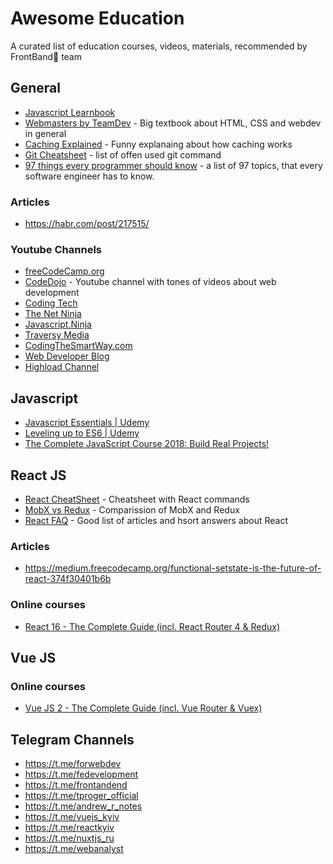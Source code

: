# Awesome Education

A curated list of education courses, videos, materials, recommended by FrontBand🚀 team

## General

- [Javascript Learnbook](https://learn.javascript.ru)
- [Webmasters by TeamDev](http://webmasters.teamdev.com/#html) - Big textbook about HTML, CSS and webdev in general
- [Caching Explained](https://cachingexplained.com/ru/) - Funny explanaing about how caching works
- [Git Cheatsheet](https://medium.com/@ABatickaya/%D1%88%D0%BF%D0%B0%D1%80%D0%B3%D0%B0%D0%BB%D0%BA%D0%B0-%D0%BF%D0%BE-git-55eeea487676) - list of offen used git command
- [97 things every programmer should know](https://97-things-every-x-should-know.gitbooks.io/97-things-every-programmer-should-know/content/ru/index.html) - a list of 97 topics, that every software engineer has to know.

### Articles
- https://habr.com/post/217515/

### Youtube Channels

- [freeCodeCamp.org](https://www.youtube.com/channel/UC8butISFwT-Wl7EV0hUK0BQ)
- [CodeDojo](https://www.youtube.com/channel/UCY10FZglXJ8RL3xB04VpykQ) - Youtube channel with tones of videos about web development
- [Coding Tech](https://www.youtube.com/channel/UCtxCXg-UvSnTKPOzLH4wJaQ)
- [The Net Ninja](https://www.youtube.com/channel/UCW5YeuERMmlnqo4oq8vwUpg)
- [Javascript.Ninja](https://www.youtube.com/channel/UCW9pyonagDWGMCy7V_Kro6g)
- [Traversy Media](https://www.youtube.com/user/TechGuyWeb)
- [CodingTheSmartWay.com](https://www.youtube.com/channel/UCLXQoK41TOcIsWtY-BgB_kQ)
- [Web Developer Blog](https://www.youtube.com/user/AlexeySuprun)
- [Highload Channel](https://www.youtube.com/user/profyclub)

## Javascript

- [Javascript Essentials | Udemy](https://www.udemy.com/javascript-essentials/learn/v4/overview)
- [Leveling up to ES6 | Udemy](https://www.udemy.com/leveling-up-to-es6/)
- [The Complete JavaScript Course 2018: Build Real Projects!](https://www.udemy.com/the-complete-javascript-course/learn/v4/overview)

## React JS 
- [React CheatSheet](https://reactcheatsheet.com/) - Cheatsheet with React commands
- [MobX vs Redux](http://frontflip.me/2016/06/15/why-mobx-and-not-redux.html) - Comparission of MobX and Redux
- [React FAQ](https://reactfaq.site/) - Good list of articles and hsort answers about React

### Articles

- https://medium.freecodecamp.org/functional-setstate-is-the-future-of-react-374f30401b6b

### Online courses

- [React 16 - The Complete Guide (incl. React Router 4 & Redux)](https://www.udemy.com/react-the-complete-guide-incl-redux/learn/v4/overview)

## Vue JS

### Online courses
- [Vue JS 2 - The Complete Guide (incl. Vue Router & Vuex)](https://www.udemy.com/vuejs-2-the-complete-guide/)

## Telegram Channels

- https://t.me/forwebdev
- https://t.me/fedevelopment
- https://t.me/frontandend
- https://t.me/tproger_official
- https://t.me/andrew_r_notes
- https://t.me/vuejs_kyiv
- https://t.me/reactkyiv
- https://t.me/nuxtjs_ru
- https://t.me/webanalyst

